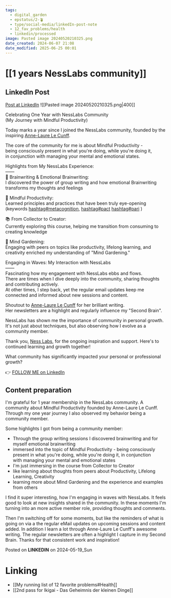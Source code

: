 ```yaml
---
tags:
  - digital_garden
  - epstatus/2-🪴
  - type/social-media/linkedIn-post-note
  - 12_fav_problems/health
  - linkedin/processed
image: Pasted image 20240520210325.png
date_created: 2024-06-07 21:08
date_modified: 2025-06-25 00:01
---
```

# [[1 years NessLabs community]]

## LinkedIn Post

[Post at LinkedIn](https://www.linkedin.com/posts/sebastiankamilli_metacognition-pact-pari-activity-7197861034563448833-F1SN?utm_source=share&utm_medium=member_desktop)
![[Pasted image 20240520210325.png|400]]

Celebrating One Year with NessLabs Community  
(My Journey with Mindful Productivity)  
  
Today marks a year since I joined the NessLabs community, founded by the inspiring [](https://www.linkedin.com/in/ACoAAAZS4-0Bp9c9yPb6ni-1TIbieOs4XSapDHM)[Anne-Laure Le Cunff](https://www.linkedin.com/in/alecunff/).  
  
The core of the community for me is about Mindful Productivity -  
being consciously present in what you're doing, while you're doing it,  
in conjunction with managing your mental and emotional states.  
  
Highlights from My NessLabs Experience:  
——  
📝 Brainwriting & Emotional Brainwriting:  
I discovered the power of group writing and how emotional Brainwriting transforms my thoughts and feelings  
  
🧘 Mindful Productivity:  
Learned principles and practices that have been truly eye-opening (keywords [hashtag#metacognition](https://www.linkedin.com/feed/hashtag/?keywords=metacognition&highlightedUpdateUrns=urn%3Ali%3Aactivity%3A7197861034563448833), [hashtag#pact](https://www.linkedin.com/feed/hashtag/?keywords=pact&highlightedUpdateUrns=urn%3Ali%3Aactivity%3A7197861034563448833) [hashtag#pari](https://www.linkedin.com/feed/hashtag/?keywords=pari&highlightedUpdateUrns=urn%3Ali%3Aactivity%3A7197861034563448833) )  
  
📚 From Collector to Creator:  
Currently exploring this course, helping me transition from consuming to creating knowledge  
  
🌱 Mind Gardening:  
Engaging with peers on topics like productivity, lifelong learning, and creativity enriched my understanding of "Mind Gardening."  

Engaging in Waves: My Interaction with NessLabs  
——  
Fascinating how my engagement with NessLabs ebbs and flows.  
There are times when I dive deeply into the community, sharing thoughts and contributing actively.  
At other times, I step back, yet the regular email updates keep me connected and informed about new sessions and content.  
  
Shoutout to [](https://www.linkedin.com/in/ACoAAAZS4-0Bp9c9yPb6ni-1TIbieOs4XSapDHM)[Anne-Laure Le Cunff](https://www.linkedin.com/in/alecunff/) for her brilliant writing.  
Her newsletters are a highlight and regularly influence my "Second Brain".  
  
NessLabs has shown me the importance of community in personal growth. It's not just about techniques, but also observing how I evolve as a community member.  
  
Thank you, [Ness Labs](https://www.linkedin.com/company/nesslabs/), for the ongoing inspiration and support. Here's to continued learning and growth together!  
  
What community has significantly impacted your personal or professional growth?

👉 [FOLLOW ME on LinkedIn](https://www.linkedin.com/comm/mynetwork/discovery-see-all?usecase=PEOPLE_FOLLOWS&followMember=sebastiankamilli)

## Content preparation

I'm grateful for 1 year membership in the NessLabs community. A community about Mindful Productivity founded by Anne-Laure Le Cunff. Through my one year journey I also observed my behavior being a community member. 

Some highlights I got from being a community member:
+ Through the group writing sessions I discovered brainwriting and for myself emotional brainwriting
+ immersed into the topic of Mindful Productivity - being consciously present in what you're doing, while you're doing it, in conjunction with managing your mental and emotional states
+ I'm just immersing in the course from Collector to Creator
+ like learning about thoughts from peers about Productivity, Lifelong Learning, Creativity
+ learning more about Mind Gardening and the experience and examples from others

I find it super interesting, how I'm engaging in waves with NessLabs. It feels good to look at new insights shared in the community. In these moments I'm turning into an more active member role, providing thoughts and comments. 

Then I'm switching off for some moments, but like the reminders of what is going on via a the regular eMail updates on upcoming sessions and content added. In addition I learn a lot through Anne-Laure Le Cunff's awesome writing. The regular newsletters are often a highlight I capture in my Second Brain. Thanks for that consistent work and inspiration!

Posted on **LINKEDIN** on 2024-05-19_Sun

# Linking

+ [[My running list of 12 favorite problems#Health]]
+ [[2nd pass for Ikigai - Das Geheimnis der kleinen Dinge]]